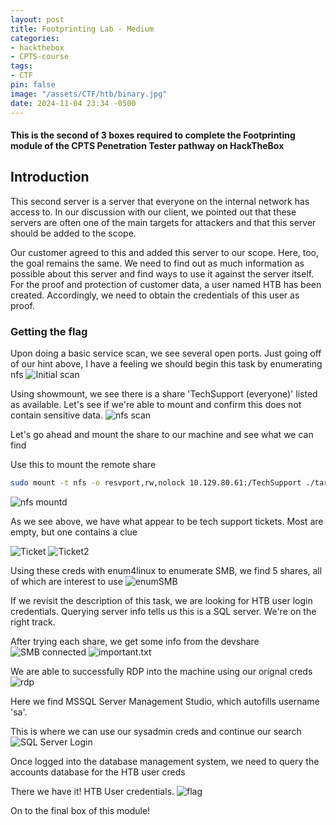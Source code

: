 ```yaml
---
layout: post
title: Footprinting Lab - Medium
categories:
- hackthebox
- CPTS-course
tags:
- CTF
pin: false
image: "/assets/CTF/htb/binary.jpg"
date: 2024-11-04 23:34 -0500
---
```

#### This is the second of 3 boxes required to complete the Footprinting module of the CPTS Penetration Tester pathway on HackTheBox

## **Introduction**
This second server is a server that everyone on the internal network has access to. In our discussion with our client, we pointed out that these servers are often one of the main targets for attackers and that this server should be added to the scope.

Our customer agreed to this and added this server to our scope. Here, too, the goal remains the same. We need to find out as much information as possible about this server and find ways to use it against the server itself. For the proof and protection of customer data, a user named HTB has been created. Accordingly, we need to obtain the credentials of this user as proof.

### Getting the flag

Upon doing a basic service scan, we see several open ports. Just going off of our hint above, I have a feeling we should begin this task by enumerating nfs
![Initial scan](/assets/CTF/htb/footprinting/medium/initial_scan.png)


Using showmount, we see there is a share 'TechSupport (everyone)' listed as available. Let's see if we're able to mount and confirm this does not contain sensitive data.
![nfs scan](/assets/CTF/htb/footprinting/medium/nfs_scan.png)

Let's go ahead and mount the share to our machine and see what we can find

Use this to mount the remote share 
```bash
sudo mount -t nfs -o resvport,rw,nolock 10.129.80.61:/TechSupport ./target-NFS/
```

![nfs mountd](/assets/CTF/htb/footprinting/medium/nfs_mounted.png)

As we see above, we have what appear to be tech support tickets. Most are empty, but one contains a clue

![Ticket](/assets/CTF/htb/footprinting/medium/ticket1.png)
![Ticket2](/assets/CTF/htb/footprinting/medium/ticket2.png)

Using these creds with enum4linux to enumerate SMB, we find 5 shares, all of which are interest to use
![enumSMB](/assets/CTF/htb/footprinting/medium/enum4linux.png)

If we revisit the description of this task, we are looking for HTB user login credentials. Querying server info tells us this is a SQL server. We're on the right track.

After trying each share, we get some info from the devshare
![SMB connected](/assets/CTF/htb/footprinting/medium/smb_connected.png)
![important.txt](/assets/CTF/htb/footprinting/medium/imporant.png)

We are able to successfully RDP into the machine using our orignal creds
![rdp](/assets/CTF/htb/footprinting/medium/rdp.png)

Here we find MSSQL Server Management Studio, which autofills username 'sa'.

This is where we can use our sysadmin creds and continue our search
![SQL Server Login](/assets/CTF/htb/footprinting/medium/SQL_server.png)

Once logged into the database management system, we need to query the accounts database for the HTB user creds

There we have it! HTB User credentials.
![flag](/assets/CTF/htb/footprinting/medium/flag.png)

On to the final box of this module!









